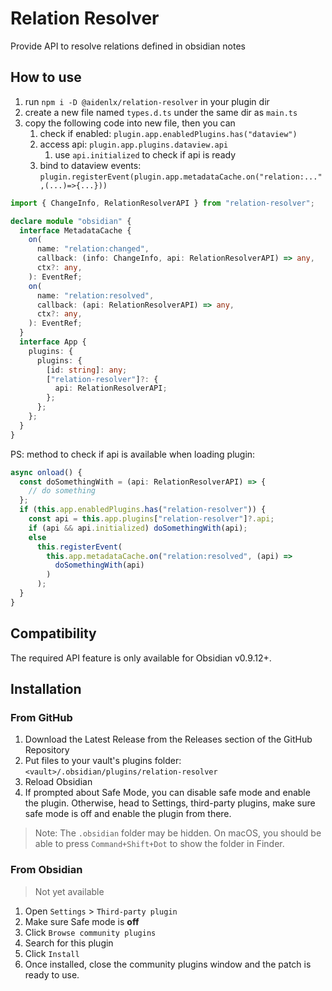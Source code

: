 # Relation Resolver

Provide API to resolve relations defined in obsidian notes

## How to use

1. run `npm i -D @aidenlx/relation-resolver` in your plugin dir
2. create a new file named `types.d.ts` under the same dir as `main.ts`
3. copy the following code into new file, then you can 
   1. check if enabled: `plugin.app.enabledPlugins.has("dataview")`
   2. access api: `plugin.app.plugins.dataview.api`
      1. use `api.initialized` to check if api is ready
   3. bind to dataview events: `plugin.registerEvent(plugin.app.metadataCache.on("relation:...",(...)=>{...}))`


```ts
import { ChangeInfo, RelationResolverAPI } from "relation-resolver";

declare module "obsidian" {
  interface MetadataCache {
    on(
      name: "relation:changed",
      callback: (info: ChangeInfo, api: RelationResolverAPI) => any,
      ctx?: any,
    ): EventRef;
    on(
      name: "relation:resolved",
      callback: (api: RelationResolverAPI) => any,
      ctx?: any,
    ): EventRef;
  }
  interface App {
    plugins: {
      plugins: {
        [id: string]: any;
        ["relation-resolver"]?: {
          api: RelationResolverAPI;
        };
      };
    };
  }
}
```

PS: method to check if api is available when loading plugin:

```ts
async onload() {
  const doSomethingWith = (api: RelationResolverAPI) => {
    // do something
  };
  if (this.app.enabledPlugins.has("relation-resolver")) {
    const api = this.app.plugins["relation-resolver"]?.api;
    if (api && api.initialized) doSomethingWith(api);
    else
      this.registerEvent(
        this.app.metadataCache.on("relation:resolved", (api) =>
          doSomethingWith(api)
        )
      );
  }
}
```

## Compatibility

The required API feature is only available for Obsidian v0.9.12+.

## Installation

### From GitHub

1. Download the Latest Release from the Releases section of the GitHub Repository
2. Put files to your vault's plugins folder: `<vault>/.obsidian/plugins/relation-resolver`
3. Reload Obsidian
4. If prompted about Safe Mode, you can disable safe mode and enable the plugin.
   Otherwise, head to Settings, third-party plugins, make sure safe mode is off and
   enable the plugin from there.

> Note: The `.obsidian` folder may be hidden. On macOS, you should be able to press `Command+Shift+Dot` to show the folder in Finder.

### From Obsidian

> Not yet available

1. Open `Settings` > `Third-party plugin`
2. Make sure Safe mode is **off**
3. Click `Browse community plugins`
4. Search for this plugin
5. Click `Install`
6. Once installed, close the community plugins window and the patch is ready to use.
